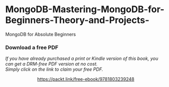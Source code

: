 # MongoDB-Mastering-MongoDB-for-Beginners-Theory-and-Projects-
MongoDB for Absolute Beginners
### Download a free PDF

 <i>If you have already purchased a print or Kindle version of this book, you can get a DRM-free PDF version at no cost.<br>Simply click on the link to claim your free PDF.</i>
<p align="center"> <a href="https://packt.link/free-ebook/9781803239248">https://packt.link/free-ebook/9781803239248 </a> </p>
